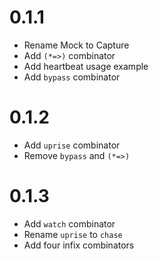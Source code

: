 # 0.1.1
* Rename Mock to Capture
* Add `(*=>)` combinator
* Add heartbeat usage example
* Add `bypass` combinator

# 0.1.2
* Add `uprise` combinator
* Remove `bypass` and `(*=>)`

# 0.1.3
* Add `watch` combinator
* Rename `uprise` to `chase`
* Add four infix combinators

